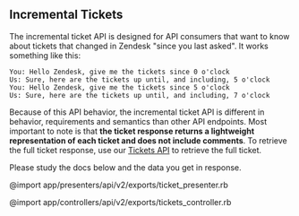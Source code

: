 ## Incremental Tickets

The incremental ticket API is designed for API consumers that want to know about tickets that changed in Zendesk "since you last asked".  It works something like this:

```
You: Hello Zendesk, give me the tickets since 0 o'clock
Us: Sure, here are the tickets up until, and including, 5 o'clock
You: Hello Zendesk, give me the tickets since 5 o'clock
Us: Sure, here are the tickets up until, and including, 7 o'clock
```

Because of this API behavior, the incremental ticket API is different in behavior, requirements and semantics than other API endpoints.  Most important to note is that **the ticket response returns a lightweight representation of each ticket and does not include comments**.  To retrieve the full ticket response, use our [Tickets API](tickets.html) to retrieve the full ticket.

Please study the docs below and the data you get in response.

@import app/presenters/api/v2/exports/ticket_presenter.rb

@import app/controllers/api/v2/exports/tickets_controller.rb
